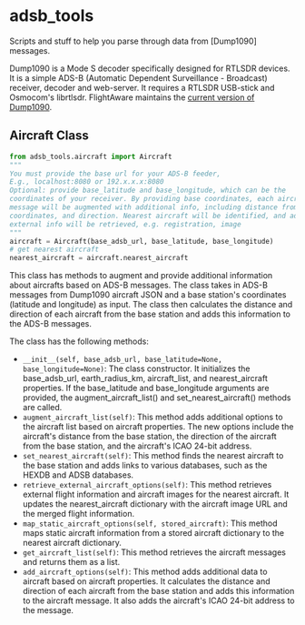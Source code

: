 # adsb_tools

Scripts and stuff to help you parse through data from [Dump1090] messages. 

Dump1090 is a Mode S decoder specifically designed for RTLSDR devices. It is a simple ADS-B (Automatic Dependent 
Surveillance - Broadcast) receiver, decoder and web-server. It requires a RTLSDR USB-stick and Osmocom's librtlsdr.
FlightAware maintains the [current version of Dump1090](https://github.com/flightaware/dump1090).


## Aircraft Class

```python
from adsb_tools.aircraft import Aircraft
"""
You must provide the base url for your ADS-B feeder,
E.g., localhost:8080 or 192.x.x.x:8080
Optional: provide base_latitude and base_longitude, which can be the
coordinates of your receiver. By providing base coordinates, each aircraft 
message will be augmented with additional info, including distance from base
coordinates, and direction. Nearest aircraft will be identified, and additional
external info will be retrieved, e.g. registration, image
"""
aircraft = Aircraft(base_adsb_url, base_latitude, base_longitude)
# get nearest aircraft
nearest_aircraft = aircraft.nearest_aircraft
```


This class has methods to augment and provide additional information about aircrafts based on ADS-B messages. The class takes in ADS-B messages from Dump1090 aircraft JSON and a base station's coordinates (latitude and longitude) as input. The class then calculates the distance and direction of each aircraft from the base station and adds this information to the ADS-B messages.

The class has the following methods:

* `__init__(self, base_adsb_url, base_latitude=None, base_longitude=None)`: The class constructor. It initializes the base_adsb_url, earth_radius_km, aircraft_list, and nearest_aircraft properties. If the base_latitude and base_longitude arguments are provided, the augment_aircraft_list() and set_nearest_aircraft() methods are called.
* `augment_aircraft_list(self)`: This method adds additional options to the aircraft list based on aircraft properties. The new options include the aircraft's distance from the base station, the direction of the aircraft from the base station, and the aircraft's ICAO 24-bit address.
* `set_nearest_aircraft(self)`: This method finds the nearest aircraft to the base station and adds links to various databases, such as the HEXDB and ADSB databases.
* `retrieve_external_aircraft_options(self)`: This method retrieves external flight information and aircraft images for the nearest aircraft. It updates the nearest_aircraft dictionary with the aircraft image URL and the merged flight information.
* `map_static_aircraft_options(self, stored_aircraft)`: This method maps static aircraft information from a stored aircraft dictionary to the nearest aircraft dictionary.
* `get_aircraft_list(self)`: This method retrieves the aircraft messages and returns them as a list.
* `add_aircraft_options(self)`: This method adds additional data to aircraft based on aircraft properties. It calculates the distance and direction of each aircraft from the base station and adds this information to the aircraft message. It also adds the aircraft's ICAO 24-bit address to the message.
